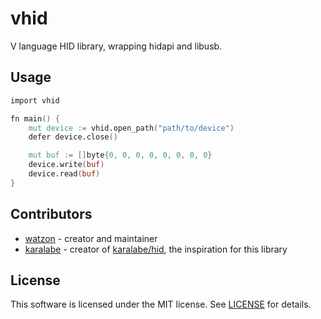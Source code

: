 # vhid

V language HID library, wrapping hidapi and libusb.

## Usage

```v
import vhid

fn main() {
    mut device := vhid.open_path("path/to/device")
    defer device.close()

    mut buf := []byte{0, 0, 0, 0, 0, 0, 0, 0}
    device.write(buf)
    device.read(buf)
}
```

## Contributors

- [watzon](https://github.com/watzon) - creator and maintainer
- [karalabe](https://github.com/karalabe) - creator of [karalabe/hid](https://github.com/karalabe/hid), the inspiration for this library

## License

This software is licensed under the MIT license. See [LICENSE](LICENSE) for details.
